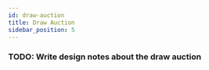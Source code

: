 ```yaml
---
id: draw-auction
title: Draw Auction
sidebar_position: 5
---
```


### TODO: Write design notes about the draw auction